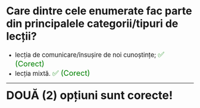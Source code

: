 # Care dintre cele enumerate fac parte din principalele categorii/tipuri de lecții?

- <span style="font-size: larger;">lecția de comunicare/însușire de noi cunoștințe; <span style="color: green; font-size: larger;">✅ (Corect)</span></span>
- <span style="font-size: larger;">lecția mixtă. <span style="color: green; font-size: larger;">✅ (Corect)</span></span>

---

<span style="font-size: 30px; font-weight: bold;">**DOUĂ (2) opțiuni sunt corecte!**</span>